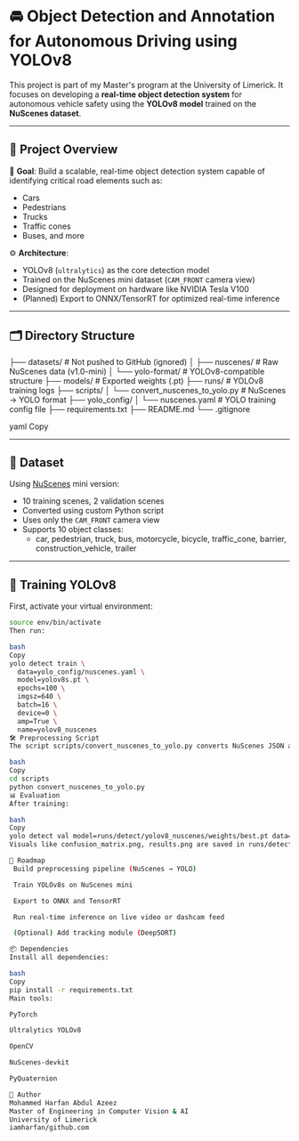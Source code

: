 # 🚘 Object Detection and Annotation for Autonomous Driving using YOLOv8

This project is part of my Master's program at the University of Limerick. It focuses on developing a **real-time object detection system** for autonomous vehicle safety using the **YOLOv8 model** trained on the **NuScenes dataset**.

---

## 📌 Project Overview

🎯 **Goal**: Build a scalable, real-time object detection system capable of identifying critical road elements such as:
- Cars
- Pedestrians
- Trucks
- Traffic cones
- Buses, and more

⚙️ **Architecture**:
- YOLOv8 (`ultralytics`) as the core detection model
- Trained on the NuScenes mini dataset (`CAM_FRONT` camera view)
- Designed for deployment on hardware like NVIDIA Tesla V100
- (Planned) Export to ONNX/TensorRT for optimized real-time inference

---

## 🗂️ Directory Structure

├── datasets/ # Not pushed to GitHub (ignored)
│ ├── nuscenes/ # Raw NuScenes data (v1.0-mini)
│ └── yolo-format/ # YOLOv8-compatible structure
├── models/ # Exported weights (.pt)
├── runs/ # YOLOv8 training logs
├── scripts/
│ └── convert_nuscenes_to_yolo.py # NuScenes → YOLO format
├── yolo_config/
│ └── nuscenes.yaml # YOLO training config file
├── requirements.txt
├── README.md
└── .gitignore

yaml
Copy

---

## 🧠 Dataset

Using [NuScenes](https://www.nuscenes.org/) mini version:
- 10 training scenes, 2 validation scenes
- Converted using custom Python script
- Uses only the `CAM_FRONT` camera view
- Supports 10 object classes:
  - car, pedestrian, truck, bus, motorcycle, bicycle, traffic_cone, barrier, construction_vehicle, trailer

---

## 🚀 Training YOLOv8

First, activate your virtual environment:

```bash
source env/bin/activate
Then run:

bash
Copy
yolo detect train \
  data=yolo_config/nuscenes.yaml \
  model=yolov8s.pt \
  epochs=100 \
  imgsz=640 \
  batch=16 \
  device=0 \
  amp=True \
  name=yolov8_nuscenes
🛠️ Preprocessing Script
The script scripts/convert_nuscenes_to_yolo.py converts NuScenes JSON annotations to YOLO .txt format. It also copies images into the images/train and images/val folders.

bash
Copy
cd scripts
python convert_nuscenes_to_yolo.py
📊 Evaluation
After training:

bash
Copy
yolo detect val model=runs/detect/yolov8_nuscenes/weights/best.pt data=yolo_config/nuscenes.yaml
Visuals like confusion_matrix.png, results.png are saved in runs/detect/yolov8_nuscenes/.

🔄 Roadmap
 Build preprocessing pipeline (NuScenes → YOLO)

 Train YOLOv8s on NuScenes mini

 Export to ONNX and TensorRT

 Run real-time inference on live video or dashcam feed

 (Optional) Add tracking module (DeepSORT)

📦 Dependencies
Install all dependencies:

bash
Copy
pip install -r requirements.txt
Main tools:

PyTorch

Ultralytics YOLOv8

OpenCV

NuScenes-devkit

PyQuaternion

👤 Author
Mohammed Harfan Abdul Azeez
Master of Engineering in Computer Vision & AI
University of Limerick
iamharfan/github.com
